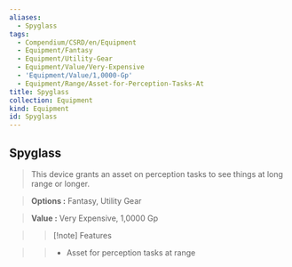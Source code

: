 ```yaml
---
aliases:
  - Spyglass
tags:
  - Compendium/CSRD/en/Equipment
  - Equipment/Fantasy
  - Equipment/Utility-Gear
  - Equipment/Value/Very-Expensive
  - 'Equipment/Value/1,0000-Gp'
  - Equipment/Range/Asset-for-Perception-Tasks-At
title: Spyglass
collection: Equipment
kind: Equipment
id: Spyglass
---
```

## Spyglass    
    
>This device grants an asset on perception tasks to see things at long range or longer.    
> **Options :** Fantasy, Utility Gear    
> **Value :** Very Expensive, 1,0000 Gp    
>>[!note] Features    
>> - Asset for perception tasks at range
